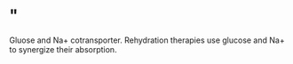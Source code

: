 # "

Gluose and Na+ cotransporter.
Rehydration therapies use glucose and Na+ to synergize their absorption.
